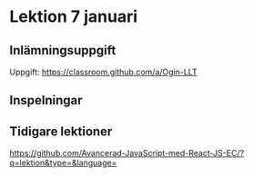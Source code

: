 # Lektion 7 januari

## Inlämningsuppgift

Uppgift: https://classroom.github.com/a/Ogin-LLT

## Inspelningar


## Tidigare lektioner

https://github.com/Avancerad-JavaScript-med-React-JS-EC/?q=lektion&type=&language=